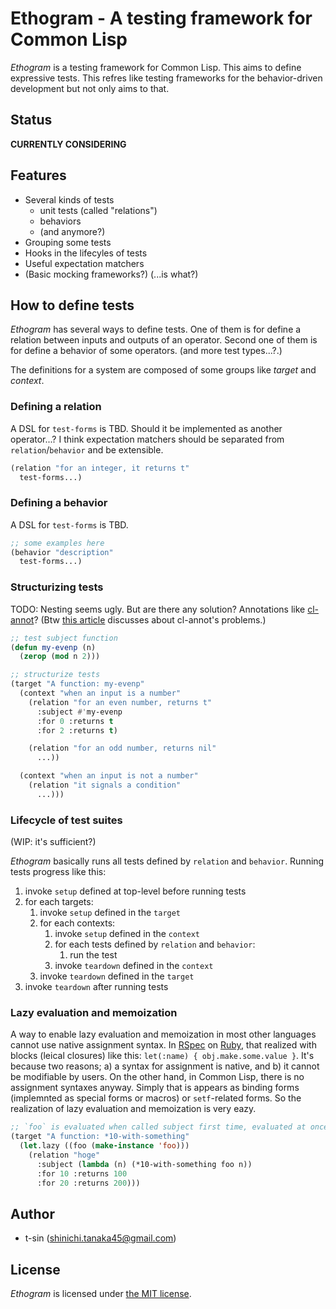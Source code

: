 # Ethogram - A testing framework for Common Lisp

*Ethogram* is a testing framework for Common Lisp. This aims to define expressive tests. This refres like testing frameworks for the behavior-driven development but not only aims to that.

## Status

**CURRENTLY CONSIDERING**

## Features

- Several kinds of tests
    - unit tests (called "relations")
    - behaviors
    - (and anymore?)
- Grouping some tests
- Hooks in the lifecyles of tests
- Useful expectation matchers
- (Basic mocking frameworks?) (...is what?)

## How to define tests

*Ethogram* has several ways to define tests. One of them is for define a relation between inputs and outputs of an operator. Second one of them is for define a behavior of some operators. (and more test types...?.)

The definitions for a system are composed of some groups like *target* and *context*.

### Defining a relation

A DSL for `test-forms` is TBD. Should it be implemented as another operator...? I think expectation matchers should be separated from `relation`/`behavior` and be extensible.

```lisp
(relation "for an integer, it returns t"
  test-forms...)
```

### Defining a behavior

A DSL for `test-forms` is TBD.

```lisp
;; some examples here
(behavior "description"
  test-forms...)
```

### Structurizing tests

TODO: Nesting seems ugly. But are there any solution? Annotations like [cl-annot](https://github.com/m2ym/cl-annot)? (Btw [this article](https://y2q-actionman.hatenablog.com/entry/2019/12/20/) discusses about cl-annot's problems.)

```lisp
;; test subject function
(defun my-evenp (n)
  (zerop (mod n 2)))

;; structurize tests
(target "A function: my-evenp"
  (context "when an input is a number"
    (relation "for an even number, returns t"
      :subject #'my-evenp
      :for 0 :returns t
      :for 2 :returns t)

    (relation "for an odd number, returns nil"
      ...))

  (context "when an input is not a number"
    (relation "it signals a condition"
      ...)))
```

### Lifecycle of test suites

(WIP: it's sufficient?)

*Ethogram* basically runs all tests defined by `relation` and `behavior`. Running tests progress like this:

1. invoke `setup` defined at top-level before running tests
2. for each targets:
    1. invoke `setup` defined in the `target`
    2. for each contexts:
        1. invoke `setup` defined in the `context`
        2. for each tests defined by `relation` and `behavior`:
            1. run the test
        3. invoke `teardown` defined in the `context`
    3. invoke `teardown` defined in the `target`
3. invoke `teardown` after running tests

### Lazy evaluation and memoization

A way to enable lazy evaluation and memoization in most other languages cannot use native assignment syntax. In [RSpec](https://rspec.info) on [Ruby](https://www.ruby-lang.org/), that realized with blocks (leical closures) like this: `let(:name) { obj.make.some.value }`. It's because two reasons; a) a syntax for assignment is native, and b) it cannot be modifiable by users. On the other hand, in Common Lisp, there is no assignment syntaxes anyway. Simply that is appears as binding forms (implemnted as special forms or macros) or `setf`-related forms. So the realization of lazy evaluation and memoization is very eazy.

```lisp
;; `foo` is evaluated when called subject first time, evaluated at once and memoized
(target "A function: *10-with-something"
  (let.lazy ((foo (make-instance 'foo)))
    (relation "hoge"
      :subject (lambda (n) (*10-with-something foo n))
      :for 10 :returns 100
      :for 20 :returns 200)))
```

## Author

- t-sin (<shinichi.tanaka45@gmail.com>)

## License

*Ethogram* is licensed under [the MIT license](LICENSE).
